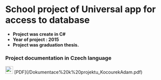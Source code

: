 # School project of Universal app for access to database

* **Project was create in C#**
* **Year of project : 2015**
* **Project was graduation thesis.**

### **Project documentation in Czech language**

<img src="https://github.com/Beji-kun/My_certificates/blob/main/Images/PDF/PDF_icon.ico" width="24">
[PDF](/Dokumentace%20k%20projektu_KocourekAdam.pdf)
